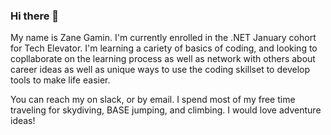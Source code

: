 ### Hi there 👋

<!--
**Zane-Gamin/Zane-Gamin** is a ✨ _special_ ✨ repository because its `README.md` (this file) appears on your GitHub profile.

Here are some ideas to get you started:
My name is Zane Gamin. I'm currently enrolled in the .NET January cohort for Tech Elevator. I'm learning a cariety of basics of coding, and looking to copllaborate on the learning process as well as network with others about career ideas as well as unique ways to use the coding skillset to develop tools to make life easier.

You can reach my on slack, or by email. I spend most of my free time traveling for skydiving, BASE jumping, and climbing. I would love adventure ideas!
\
- 🔭 I’m currently working on ...
- 🌱 I’m currently learning ...
- 👯 I’m looking to collaborate on ...
- 🤔 I’m looking for help with ...
- 💬 Ask me about ...
- 📫 How to reach me: ...
- 😄 Pronouns: ...
- ⚡ Fun fact: ...
-->

My name is Zane Gamin. I'm currently enrolled in the .NET January cohort for Tech Elevator. I'm learning a cariety of basics of coding, and looking to copllaborate on the learning process as well as network with others about career ideas as well as unique ways to use the coding skillset to develop tools to make life easier.

You can reach my on slack, or by email. I spend most of my free time traveling for skydiving, BASE jumping, and climbing. I would love adventure ideas!
